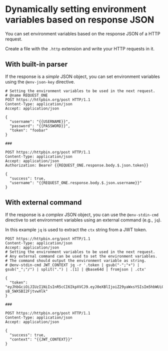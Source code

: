 # Dynamically setting environment variables based on response JSON

You can set environment variables based on the response JSON of a HTTP request.

Create a file with the `.http` extension and write your HTTP requests in it.

## With built-in parser

If the response is a *simple* JSON object,
you can set environment variables using the `@env-json-key` directive.

```http title="with-builtin-parser.http"
# Setting the environment variables to be used in the next request.
# @name REQUEST_ONE
POST https://httpbin.org/post HTTP/1.1
Content-Type: application/json
Accept: application/json

{
  "username": "{{USERNAME}}",
  "password": "{{PASSWORD}}",
  "token": "foobar"
}

###

POST https://httpbin.org/post HTTP/1.1
Content-Type: application/json
Accept: application/json
Authorization: Bearer {{REQUEST_ONE.response.body.$.json.token}}

{
  "success": true,
  "username": "{{REQUEST_ONE.response.body.$.json.username}}"
}
```

## With external command

If the response is a *complex* JSON object,
you can use the `@env-stdin-cmd` directive to
set environment variables using an external command (e.g., `jq`).

In this example `jq` is used to extract the `ctx` string from a JWT token.

```http title="with-external-jq.http"
POST https://httpbin.org/post HTTP/1.1
Content-Type: application/json
Accept: application/json
# Setting the environment variables to be used in the next request.
# Any external command can be used to set the environment variables.
# The command should output the environment variable as string.
# @env-stdin-cmd JWT_CONTEXT jq -r '.token | gsub("-";"+") | gsub("_";"/") | split(".") | .[1] | @base64d | fromjson | .ctx'

{
  "token": "eyJhbGciOiJIUzI1NiIsInR5cCI6IkpXVCJ9.eyJ0eXBlIjoiZ29yaWxsYSIsIm5hbWUiOiJHb3JpbGxhIE1vZSIsImN0eCI6IlNvbWUgY29udGV4dCIsIndlYnNpdGUiOiJodHRwczovL2dvcmlsbGEubW9lIn0.YmEG9bOo1o9opeWnCsfW621A-sB_5WXSBI2FjtvwXlk"
}

###

POST https://httpbin.org/post HTTP/1.1
Content-Type: application/json
Accept: application/json

{
  "success": true,
  "context": "{{JWT_CONTEXT}}"
}
```
